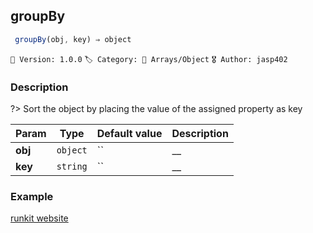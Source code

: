## groupBy 

```javascript
 groupBy(obj, key) ⇒ object 
``` 


`📢 Version: 1.0.0`  `🏷️ Category: 🧾 Arrays/Object` `🎖️ Author: jasp402` 

### Description 


?> Sort the object by placing the value of the assigned property as key 


| Param | Type | Default value | Description |
| --- | --- | --- | --- |
| **obj** | `object` | `` | __ | 
| **key** | `string` | `` | __ | 



### Example 


[runkit website](@example ':include :type=iframe width=100% height=100%')


